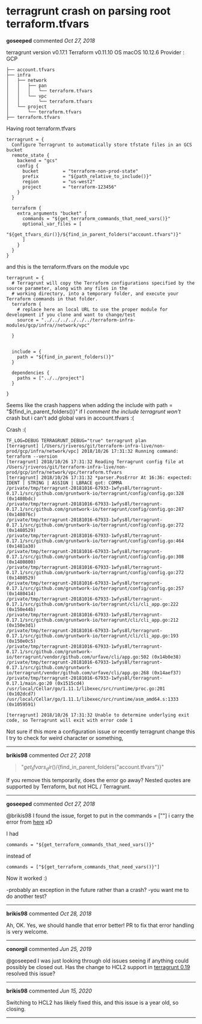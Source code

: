 # terragrunt crash on parsing root terraform.tfvars

**goseeped** commented *Oct 27, 2018*


terragrunt version v0.17.1
Terraform v0.11.10
OS macOS 10.12.6
Provider : GCP

```.
├── account.tfvars
├── infra
│   ├── network
│   │   ├── pan
│   │   │   └── terraform.tfvars
│   │   └── vpc
│   │       └── terraform.tfvars
│   └── project
│       └── terraform.tfvars
├── terraform.tfvars

```

Having root terraform.tfvars

```
terragrunt = {
  Configure Terragrunt to automatically store tfstate files in an GCS bucket
  remote_state {
    backend = "gcs"
    config {
      bucket         = "terraform-non-prod-state"
      prefix         = "${path_relative_to_include()}"
      region         = "us-west2"
      project        = "terraform-123456"
    }
  }

  terraform {
    extra_arguments "bucket" {
      commands = "${get_terraform_commands_that_need_vars()}"
      optional_var_files = [
        "${get_tfvars_dir()}/${find_in_parent_folders("account.tfvars")}"
      ]
    }
  }
}

````
and  this is the terraform.tfvars on the module vpc


```
terragrunt = {
  # Terragrunt will copy the Terraform configurations specified by the source parameter, along with any files in the
  # working directory, into a temporary folder, and execute your Terraform commands in that folder.
  terraform {
    # replace here an local URL to use the proper module for development if you clone and want to change/test
    source = "../../../../../../terraform-infra-modules/gcp/infra//network/vpc"
   
  }

  
  include = {
    path = "${find_in_parent_folders()}"
  }

  dependencies {
    paths = ["../../project"]
  }

}
```

Seems like the crash happens when adding the include with path = "${find_in_parent_folders()}"
if I *comment  the include terragrunt won't* crash but i can't add global vars in account.tfvars :(

Crash :(

```
TF_LOG=DEBUG TERRAGRUNT_DEBUG="true" terragrunt plan
[terragrunt] [/Users/jriveros/git/terraform-infra-live/non-prod/gcp/infra/network/vpc] 2018/10/26 17:31:32 Running command: terraform --version
[terragrunt] 2018/10/26 17:31:32 Reading Terragrunt config file at /Users/jriveros/git/terraform-infra-live/non-prod/gcp/infra/network/vpc/terraform.tfvars
[terragrunt] 2018/10/26 17:31:32 *parser.PosError At 16:36: expected: IDENT | STRING | ASSIGN | LBRACE got: COMMA
/private/tmp/terragrunt-20181016-67933-1wfys8l/terragrunt-0.17.1/src/github.com/gruntwork-io/terragrunt/config/config.go:328 (0x1480bdc)
/private/tmp/terragrunt-20181016-67933-1wfys8l/terragrunt-0.17.1/src/github.com/gruntwork-io/terragrunt/config/config.go:287 (0x148076c)
/private/tmp/terragrunt-20181016-67933-1wfys8l/terragrunt-0.17.1/src/github.com/gruntwork-io/terragrunt/config/config.go:272 (0x1480529)
/private/tmp/terragrunt-20181016-67933-1wfys8l/terragrunt-0.17.1/src/github.com/gruntwork-io/terragrunt/config/config.go:464 (0x1481a30)
/private/tmp/terragrunt-20181016-67933-1wfys8l/terragrunt-0.17.1/src/github.com/gruntwork-io/terragrunt/config/config.go:308 (0x1480800)
/private/tmp/terragrunt-20181016-67933-1wfys8l/terragrunt-0.17.1/src/github.com/gruntwork-io/terragrunt/config/config.go:272 (0x1480529)
/private/tmp/terragrunt-20181016-67933-1wfys8l/terragrunt-0.17.1/src/github.com/gruntwork-io/terragrunt/config/config.go:257 (0x1480414)
/private/tmp/terragrunt-20181016-67933-1wfys8l/terragrunt-0.17.1/src/github.com/gruntwork-io/terragrunt/cli/cli_app.go:222 (0x150e44b)
/private/tmp/terragrunt-20181016-67933-1wfys8l/terragrunt-0.17.1/src/github.com/gruntwork-io/terragrunt/cli/cli_app.go:212 (0x150e3d1)
/private/tmp/terragrunt-20181016-67933-1wfys8l/terragrunt-0.17.1/src/github.com/gruntwork-io/terragrunt/cli/cli_app.go:193 (0x150e0c5)
/private/tmp/terragrunt-20181016-67933-1wfys8l/terragrunt-0.17.1/src/github.com/gruntwork-io/terragrunt/vendor/github.com/urfave/cli/app.go:502 (0x14b0e38)
/private/tmp/terragrunt-20181016-67933-1wfys8l/terragrunt-0.17.1/src/github.com/gruntwork-io/terragrunt/vendor/github.com/urfave/cli/app.go:268 (0x14aef37)
/private/tmp/terragrunt-20181016-67933-1wfys8l/terragrunt-0.17.1/main.go:20 (0x1515cd4)
/usr/local/Cellar/go/1.11.1/libexec/src/runtime/proc.go:201 (0x102dcd7)
/usr/local/Cellar/go/1.11.1/libexec/src/runtime/asm_amd64.s:1333 (0x1059591)

[terragrunt] 2018/10/26 17:31:32 Unable to determine underlying exit code, so Terragrunt will exit with error code 1
```

Not sure if this more a configuration issue or recently terragrunt change this I try to check for weird character or something,
<br />
***


**brikis98** commented *Oct 27, 2018*

> "${get_tfvars_dir()}/${find_in_parent_folders("account.tfvars")}"

If you remove this temporarily, does the error go away? Nested quotes are supported by Terraform, but not HCL / Terragrunt.
***

**goseeped** commented *Oct 27, 2018*

@brikis98 I found the issue, forget to put in the commands = [""]  i carry the error from [here](https://github.com/gruntwork-io/terragrunt/issues/351#issuecomment-342853017) xD

I had 

`commands = "${get_terraform_commands_that_need_vars()}"`

instead of 

`commands = ["${get_terraform_commands_that_need_vars()}"]`

Now it worked :) 

-probably an exception in the future rather than a crash?
-you want me to do another test?
***

**brikis98** commented *Oct 28, 2018*

Ah, OK. Yes, we should handle that error better! PR to fix that error handling is very welcome.
***

**conorgil** commented *Jun 25, 2019*

@goseeped I was just looking through old issues seeing if anything could possibly be closed out. Has the change to HCL2 support in [terragrunt 0.19](https://github.com/gruntwork-io/terragrunt/releases/tag/v0.19.0) resolved this issue?
***

**brikis98** commented *Jun 15, 2020*

Switching to HCL2 has likely fixed this, and this issue is a year old, so closing.
***

